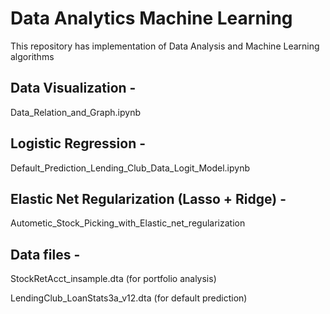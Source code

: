 # Data Analytics Machine Learning
This repository has implementation of Data Analysis and Machine Learning algorithms

## Data Visualization - 
Data_Relation_and_Graph.ipynb

## Logistic Regression - 
Default_Prediction_Lending_Club_Data_Logit_Model.ipynb	

## Elastic Net Regularization (Lasso + Ridge) - 
Autometic_Stock_Picking_with_Elastic_net_regularization

## Data files - 
StockRetAcct_insample.dta (for portfolio analysis) <br>

LendingClub_LoanStats3a_v12.dta (for default prediction)

